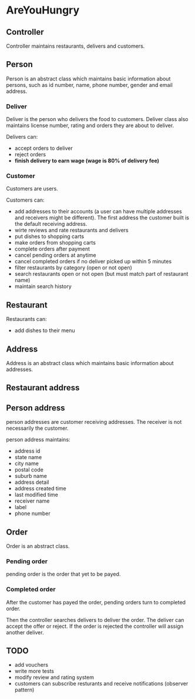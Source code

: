 # AreYouHungry

## Controller
Controller maintains restaurants, delivers and customers.

## Person
Person is an abstract class which maintains basic information about persons, such as id number, name, phone number, gender and email address.

### Deliver
Deliver is the person who delivers the food to customers.
Deliver class also maintains license number, rating and orders they are about to deliver.

Delivers can:
- accept orders to deliver
- reject orders
- **finish delivery to earn wage (wage is 80% of delivery fee)**

### Customer
Customers are users.

Customers can:
- add addresses to their accounts (a user can have multiple addresses and receivers might be different). The first address the customer built is the default receiving address.
- wirte reviews and rate restaurants and delivers
- put dishes to shopping carts
- make orders from shopping carts
- complete orders after payment
- cancel pending orders at anytime
- cancel completed orders if no deliver picked up within 5 minutes
- filter restaurants by category (open or not open)
- search restaurants open or not open (but must match part of restaurant name)
- maintain search history

## Restaurant
Restaurants can:
- add dishes to their menu

## Address
Address is an abstract class which maintains basic information about addresses.

## Restaurant address

## Person address
person addresses are customer receiving addresses.
The receiver is not necessarily the customer.

person address maintains:
- address id
- state name
- city name
- postal code
- suburb name
- address detail
- address created time
- last modified time
- receiver name
- label
- phone number

## Order
Order is an abstract class.

### Pending order
pending order is the order that yet to be payed.

### Completed order
After the customer has payed the order, pending orders turn to completed order.

Then the controller searches delivers to deliver the order.
The deliver can accept the offer or reject.
If the order is rejected the controller will assign another deliver.

## TODO
- add vouchers
- write more tests
- modify review and rating system
- customers can subscribe resturants and receive notifications (observer pattern)
